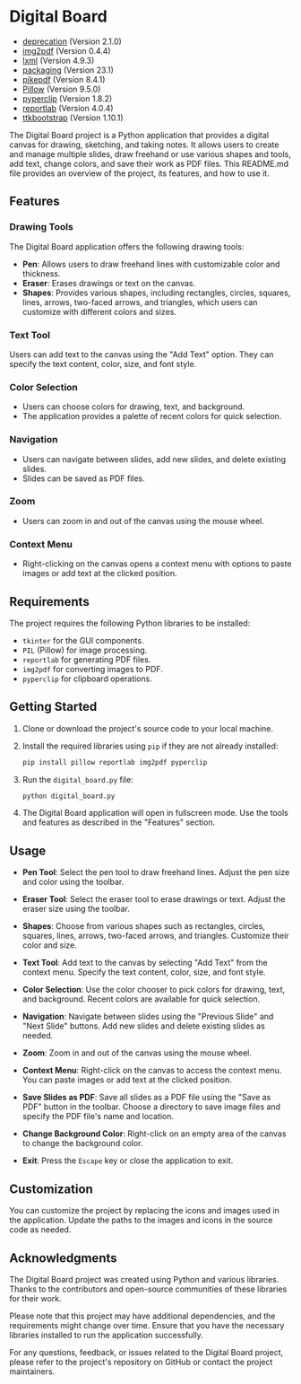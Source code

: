 # Digital Board

- [deprecation](https://pypi.org/project/deprecation/) (Version 2.1.0)
- [img2pdf](https://pypi.org/project/img2pdf/) (Version 0.4.4)
- [lxml](https://pypi.org/project/lxml/) (Version 4.9.3)
- [packaging](https://pypi.org/project/packaging/) (Version 23.1)
- [pikepdf](https://pypi.org/project/pikepdf/) (Version 8.4.1)
- [Pillow](https://pypi.org/project/Pillow/) (Version 9.5.0)
- [pyperclip](https://pypi.org/project/pyperclip/) (Version 1.8.2)
- [reportlab](https://pypi.org/project/reportlab/) (Version 4.0.4)
- [ttkbootstrap](https://pypi.org/project/ttkbootstrap/) (Version 1.10.1)

The Digital Board project is a Python application that provides a digital canvas for drawing, sketching, and taking notes. It allows users to create and manage multiple slides, draw freehand or use various shapes and tools, add text, change colors, and save their work as PDF files. This README.md file provides an overview of the project, its features, and how to use it.

## Features

### Drawing Tools

The Digital Board application offers the following drawing tools:

- **Pen**: Allows users to draw freehand lines with customizable color and thickness.
- **Eraser**: Erases drawings or text on the canvas.
- **Shapes**: Provides various shapes, including rectangles, circles, squares, lines, arrows, two-faced arrows, and triangles, which users can customize with different colors and sizes.

### Text Tool

Users can add text to the canvas using the "Add Text" option. They can specify the text content, color, size, and font style.

### Color Selection

- Users can choose colors for drawing, text, and background.
- The application provides a palette of recent colors for quick selection.

### Navigation

- Users can navigate between slides, add new slides, and delete existing slides.
- Slides can be saved as PDF files.

### Zoom

- Users can zoom in and out of the canvas using the mouse wheel.

### Context Menu

- Right-clicking on the canvas opens a context menu with options to paste images or add text at the clicked position.

## Requirements

The project requires the following Python libraries to be installed:

- `tkinter` for the GUI components.
- `PIL` (Pillow) for image processing.
- `reportlab` for generating PDF files.
- `img2pdf` for converting images to PDF.
- `pyperclip` for clipboard operations.

## Getting Started

1. Clone or download the project's source code to your local machine.

2. Install the required libraries using `pip` if they are not already installed:

   ```bash
   pip install pillow reportlab img2pdf pyperclip
   ```

3. Run the `digital_board.py` file:

   ```bash
   python digital_board.py
   ```

4. The Digital Board application will open in fullscreen mode. Use the tools and features as described in the "Features" section.

## Usage

- **Pen Tool**: Select the pen tool to draw freehand lines. Adjust the pen size and color using the toolbar.

- **Eraser Tool**: Select the eraser tool to erase drawings or text. Adjust the eraser size using the toolbar.

- **Shapes**: Choose from various shapes such as rectangles, circles, squares, lines, arrows, two-faced arrows, and triangles. Customize their color and size.

- **Text Tool**: Add text to the canvas by selecting "Add Text" from the context menu. Specify the text content, color, size, and font style.

- **Color Selection**: Use the color chooser to pick colors for drawing, text, and background. Recent colors are available for quick selection.

- **Navigation**: Navigate between slides using the "Previous Slide" and "Next Slide" buttons. Add new slides and delete existing slides as needed.

- **Zoom**: Zoom in and out of the canvas using the mouse wheel.

- **Context Menu**: Right-click on the canvas to access the context menu. You can paste images or add text at the clicked position.

- **Save Slides as PDF**: Save all slides as a PDF file using the "Save as PDF" button in the toolbar. Choose a directory to save image files and specify the PDF file's name and location.

- **Change Background Color**: Right-click on an empty area of the canvas to change the background color.

- **Exit**: Press the `Escape` key or close the application to exit.

## Customization

You can customize the project by replacing the icons and images used in the application. Update the paths to the images and icons in the source code as needed.

## Acknowledgments

The Digital Board project was created using Python and various libraries. Thanks to the contributors and open-source communities of these libraries for their work.

Please note that this project may have additional dependencies, and the requirements might change over time. Ensure that you have the necessary libraries installed to run the application successfully.

For any questions, feedback, or issues related to the Digital Board project, please refer to the project's repository on GitHub or contact the project maintainers.
